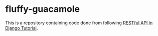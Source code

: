 # fluffy-guacamole
This is a repository containing code done from following [RESTful API in Django Tutorial](https://thinkster.io/tutorials/fullstack/building-the-backend).
